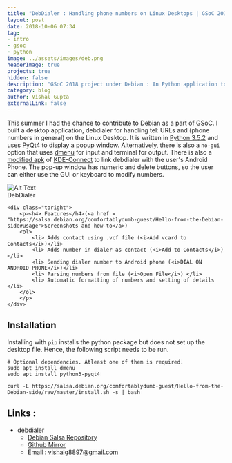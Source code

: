 ```yaml
---
title: "DebDialer : Handling phone numbers on Linux Desktops | GSoC 2018"
layout: post
date: 2018-10-06 07:34
tag: 
- intro
- gsoc
- python
image: ../assets/images/deb.png
headerImage: true
projects: true
hidden: false 
description: "GSoC 2018 project under Debian : An Python application to handle phone numbers and :tel URIs on a Linux Desktop"
category: blog
author: Vishal Gupta
externalLink: false
---
```

This summer I had the chance to contribute to Debian as a part of GSoC. I built a desktop application, debdialer for handling tel: URLs and (phone numbers in general) on the Linux Desktop. It is written in [Python 3.5.2](https://www.python.org/downloads/release/python-352/) and uses [PyQt4](http://pyqt.sourceforge.net/Docs/PyQt4/introduction.html#pyqt4-components) to display a popup window. Alternatively, there is also a `no-gui` option that uses [dmenu](https://wiki.archlinux.org/index.php/Dmenu) for input and terminal for output. There is also a [modified apk](tiny.cc/ddial-kdeconnect) of [KDE-Connect](https://phabricator.kde.org/project/view/159/) to link debdialer with the user's Android Phone. The pop-up window has numeric and delete buttons, so the user can either use the GUI or keyboard to modify numbers.

<div class="side-by-side">
    <div class="toleft">
        <img class="image" src="http://vishalgupta.me/debdialer/Images/PrimaryDesk.png" alt="Alt Text">
        <figcaption class="caption">DebDialer</figcaption>
    </div>

    <div class="toright">
        <p><h4> Features</h4>(<a href = "https://salsa.debian.org/comfortablydumb-guest/Hello-from-the-Debian-side#usage">Screenshots and how-to</a>)
        <ol>
            <li> Adds contact using .vcf file (<i>Add vcard to     Contacts</i>)</li>
            <li> Adds number in dialer as contact (<i>Add to Contacts</i>) </li>
            <li> Sending dialer number to Android phone (<i>DIAL ON ANDROID PHONE</i>)</li>
            <li> Parsing numbers from file (<i>Open File</i>) </li>
            <li> Automatic formatting of numbers and setting of details </li>
        </ol>
        </p>
    </div>
</div>

## Installation
Installing with `pip` installs the python package but does not set up the desktop file. Hence, the following script needs to be run.
```
# Optional dependencies. Atleast one of them is required.
sudo apt install dmenu
sudo apt install python3-pyqt4

curl -L https://salsa.debian.org/comfortablydumb-guest/Hello-from-the-Debian-side/raw/master/install.sh -s | bash
```
## Links :
- debdialer
  - [Debian Salsa Repository ](https://salsa.debian.org/comfortablydumb-guest/Hello-from-the-Debian-side/tree/master)
  - [Github Mirror](https://github.com/py-ranoid/debdialer)
   - Email : [vishalg8897@gmail.com](mailto:vishalg8897@gmail.com)